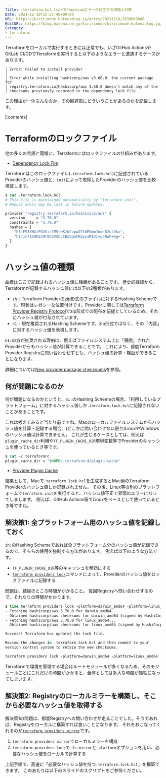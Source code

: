 ```yaml
---
Title: .terraform.hcl.lcokでChecksumエラーが発生する問題と対策
Date: 2021-12-18T15:27:48+09:00
URL: https://kiririmode.hatenablog.jp/entry/20211218/1639808868
EditURL: https://blog.hatena.ne.jp/kiririmode/kiririmode.hatenablog.jp/atom/entry/13574176438043886845
Category:
- terraform
---
```


Terraformをローカルで実行するときには正常でも、いざGitHub ActionsやGitLab CI/CDでTerraformを実行すると以下のようなエラーと遭遇するケースがあります。

```text
│ Error: Failed to install provider
│ 
│ Error while installing hashicorp/aws v3.68.0: the current package for
│ registry.terraform.io/hashicorp/aws 3.68.0 doesn't match any of the
│ checksums previously recorded in the dependency lock file
```

この理由が一体なんなのか、その回避策にどういうことがあるのかを記載します。

[:contents]

# Terraformのロックファイル

他の多くの言語と同様に、Terraformにはロックファイルの仕組みがあります。

- [Dependency Lock File](https://www.terraform.io/language/files/dependency-lock)

Terraformはこのロックファイル(`.terraform.lock.hcl`)に記述されているProviderのハッシュ値と、`init`によって取得したProviderのハッシュ値を比較・検証します。

```tcsh
$ cat .terraform.lock.hcl
# This file is maintained automatically by "terraform init".
# Manual edits may be lost in future updates.

provider "registry.terraform.io/hashicorp/aws" {
  version     = "3.70.0"
  constraints = "3.70.0"
  hashes = [
    "h1:E5IKHXzPGGSizZM5rHKzNCzpwQ7lWPXmmJnms82uzDk=",
    "h1:jn4ImGMZJ9rQdaVSbcCBqUqnhRSpyaM1DivqaNuP+eg=",
  ]
}
```


# ハッシュ値の種類

曲者はここで記録されるハッシュ値に種類があることです。
歴史的経緯から、Terraformが記録するハッシュ値には以下の2種類があります。

- `zh:`: Terraform Providerのzip形式のファイルに対するHashing Schemeです。現状はレガシーな位置付けです。Providerに関しては[Terraform Provider Registry Protocol](https://www.terraform.io/internals/provider-registry-protocol)でzip形式での配布を前提としているため、それにハッシュ値が付与されています。
- `h1:`: 現在推奨されるHashing Schemeです。zip形式ではなく、その「内容」に対するハッシュ値を表現します。

`h1:`の方が推奨される理由は、例えばファイルシステム上に「展開」されたProviderからもハッシュ値が計算できることです。
これにより、都度Terraform Provider Registryに問い合わせせずとも、ハッシュ値の計算・検証ができることになります。

詳細については[New provider package checksums](https://www.terraform.io/language/files/dependency-lock#new-provider-package-checksums)を参照。

## 何が問題になるのか

何が問題になるのかというと、`h1:`のHashing Schemeの場合、「利用しているプラットフォーム」に対するハッシュ値しか`.terraform.lock.hcl`に記録されないことがあることです。

これは考えてみると当たり前ですね。Macのローカルファイルシステムからハッシュ値を計算・記録する場合、(どこかに問い合わせない限り)LinuxやWindowsのハッシュ値は計算できません。
これが生じるケースとしては、例えば`plugin_cache_dir`利用や`TF_PLUGIN_CACHE_DIR`環境変数等でProviderのキャッシュを使っているとき等です。

```tcsh
$ cat ~/.terraformrc
plugin_cache_dir = "$HOME/.terraform.d/plugin-cache"
```

- [Provider Plugin Cache](https://www.terraform.io/cli/config/config-file#provider-plugin-cache)

結果として、Macで`.terraform.lock.hcl`を生成するとMac用のTerraform Providerのハッシュ値しか記録されません。
その後、Linux等の別のプラットフォームで`terraform init`を実行すると、ハッシュ値不正で冒頭のエラーになってしまします。
例えば、GitHub Actions等でLinuxをベースとして使っているとき等ですね。

## 解決策1: 全プラットフォーム用のハッシュ値を記録しておく

`zh:`のHashing Schemeであれば全プラットフォーム分のハッシュ値が記録できるので、そちらの使用を強制する方法があります。
例えば以下のような方法です。

- `TF_PLUGIN_CACHE_DIR`等のキャッシュを無効にする
- [`terraform providers lock`](https://www.terraform.io/cli/commands/providers/lock)コマンドによって、Providerのハッシュ値をロックファイルに記録する

問題は、結局のところ時間がかかること。
毎回Registryへ問い合わせするので、それなりの時間がかかります。

```tcsh
$ time terraform providers lock -platform=darwin_amd64 -platform=linux_amd64
- Fetching hashicorp/aws 3.70.0 for darwin_amd64...
- Obtained hashicorp/aws checksums for darwin_amd64 (signed by HashiCorp)
- Fetching hashicorp/aws 3.70.0 for linux_amd64...
- Obtained hashicorp/aws checksums for linux_amd64 (signed by HashiCorp)

Success! Terraform has updated the lock file.

Review the changes in .terraform.lock.hcl and then commit to your
version control system to retain the new checksums.

terraform providers lock -platform=darwin_amd64 -platform=linux_amd64  10.13s user 4.17s system 29% cpu 49.158 total
```

Terraformで環境を管理する場合はルートモジュールが多くなるため、そのモジュールごとにこれだけの時間がかかると、全体としては多大な時間が犠牲になってしまいます。

## 解決策2: Registryのローカルミラーを構築し、そこから必要なハッシュ値を取得する

解決策1の問題は、都度Registryへの問い合わせが走ることでした。そうであれば、Registryをローカルに構築すれば良いことになります。
それをおこなってくれるのが[`terraform providers mirror`](https://www.terraform.io/cli/commands/providers/mirror)です。

1. `terraform providers mirror`でローカルミラーを構成
2. `terraform providers lock`で`-fs-mirror`と`-platform`オプションを用い、必要なハッシュ値をローカルで計算する

上記手順で、高速に「必要なハッシュ値を持つ`.terraform.lock.hcl`」を構築できます。
このあたりは以下のスライドのスクリプトをご参照ください。

<script async class="speakerdeck-embed" data-slide="36" data-id="2d1d5f729527499896bf26a46cc51840" data-ratio="1.33333333333333" src="//speakerdeck.com/assets/embed.js"></script>
